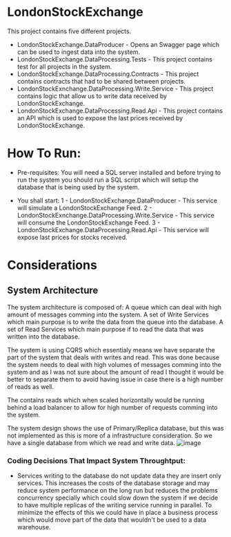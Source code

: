 # LondonStockExchange
This project contains five different projects.
- LondonStockExchange.DataProducer - Opens an Swagger page which can be used to ingest data into the system.
- LondonStockExchange.DataProcessing.Tests - This project contains test for all projects in the system.
- LondonStockExchange.DataProcessing.Contracts - This project contains contracts that had to be shared between projects.
- LondonStockExnchange.DataProcessing.Write.Service - This project contains logic that allow us to write data received by LondonStockExchange.
- LondonStockExchange.DataProcessing.Read.Api - This project contains an API which is used to expose the last prices received by LondonStockExchange.

# How To Run:
- Pre-requisites:
You will need a SQL server installed and before trying to run the system you should run a SQL script which will setup the database that is being used by the system.

- You shall start:
1 - LondonStockExchange.DataProducer - This service will simulate a LondonStockExchange Feed.
2 - LondonStockExnchange.DataProcessing.Write.Service - This service will consume the LondonStockExchange Feed.
3 - LondonStockExchange.DataProcessing.Read.Api - This service will expose last prices for stocks received.


# Considerations 
## System Architecture
The system architecture is composed of:
A queue which can deal with high amount of messages comming into the system.
A set of Write Services which main purpose is to write the data from the queue into the database.
A set of Read Services which main purpose if to read the data that was written into the database.

The system is using CQRS which essentialy means we have separate the part of the system that deals with writes and read. This was done because the system needs to deal with high volumes of messages comming into the system and as I was not sure about the amount of read I thought it would be better to separate them to avoid having issue in case there is a high number of reads as well.

The contains reads which when scaled horizontally would be running behind a load balancer to allow for high number of requests comming into the system.

The system design shows the use of Primary/Replica database, but this was not implemented as this is more of a infrastructure consideration. So we have a single database from which we read and write data.
![image](https://user-images.githubusercontent.com/10722526/154343582-3d137be7-3b85-43cc-95e5-aa50d25e0b8c.png)

### Coding Decisions That Impact System Throughtput:
- Services writing to the database do not update data they are insert only services. This increases the costs of the database storage and may reduce system performance on the long run but reduces the problems concurrency specially which could slow down the system if we decide to have multiple replicas of the writing service running in parallel. To minimize the effects of this we could have in place a business process which would move part of the data that wouldn't be used to a data warehouse.

